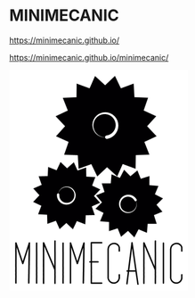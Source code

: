 # MINIMECANIC

https://minimecanic.github.io/


https://minimecanic.github.io/minimecanic/


![logo MINIMECANIC](https://github.com/minimecanic/minimecanic.github.io/blob/master/MINIMECANIC-111417-0336-3109.png)



